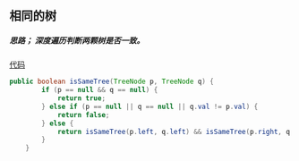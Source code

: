## 相同的树

##### 思路；  深度遍历判断两颗树是否一致。

[代码](../../../leetcode/app/src/main/java/top/werls/leetcode/IsSameTree.java)

```java
public boolean isSameTree(TreeNode p, TreeNode q) {
        if (p == null && q == null) {
            return true;
        } else if (p == null || q == null || q.val != p.val) {
            return false;
        } else {
            return isSameTree(p.left, q.left) && isSameTree(p.right, q.right);
        }
    }
```

